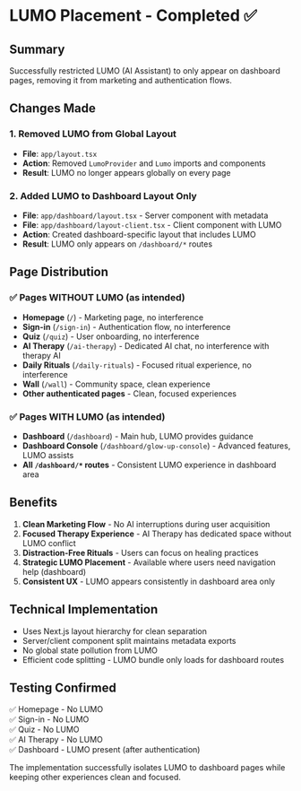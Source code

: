 # LUMO Placement - Completed ✅

## Summary
Successfully restricted LUMO (AI Assistant) to only appear on dashboard pages, removing it from marketing and authentication flows.

## Changes Made

### 1. Removed LUMO from Global Layout
- **File**: `app/layout.tsx`
- **Action**: Removed `LumoProvider` and `Lumo` imports and components
- **Result**: LUMO no longer appears globally on every page

### 2. Added LUMO to Dashboard Layout Only
- **File**: `app/dashboard/layout.tsx` - Server component with metadata
- **File**: `app/dashboard/layout-client.tsx` - Client component with LUMO
- **Action**: Created dashboard-specific layout that includes LUMO
- **Result**: LUMO only appears on `/dashboard/*` routes

## Page Distribution

### ✅ Pages WITHOUT LUMO (as intended)
- **Homepage** (`/`) - Marketing page, no interference
- **Sign-in** (`/sign-in`) - Authentication flow, no interference  
- **Quiz** (`/quiz`) - User onboarding, no interference
- **AI Therapy** (`/ai-therapy`) - Dedicated AI chat, no interference with therapy AI
- **Daily Rituals** (`/daily-rituals`) - Focused ritual experience, no interference
- **Wall** (`/wall`) - Community space, clean experience
- **Other authenticated pages** - Clean, focused experiences

### ✅ Pages WITH LUMO (as intended)
- **Dashboard** (`/dashboard`) - Main hub, LUMO provides guidance
- **Dashboard Console** (`/dashboard/glow-up-console`) - Advanced features, LUMO assists
- **All `/dashboard/*` routes** - Consistent LUMO experience in dashboard area

## Benefits
1. **Clean Marketing Flow** - No AI interruptions during user acquisition
2. **Focused Therapy Experience** - AI Therapy has dedicated space without LUMO conflict
3. **Distraction-Free Rituals** - Users can focus on healing practices
4. **Strategic LUMO Placement** - Available where users need navigation help (dashboard)
5. **Consistent UX** - LUMO appears consistently in dashboard area only

## Technical Implementation
- Uses Next.js layout hierarchy for clean separation
- Server/client component split maintains metadata exports
- No global state pollution from LUMO
- Efficient code splitting - LUMO bundle only loads for dashboard routes

## Testing Confirmed
✅ Homepage - No LUMO  
✅ Sign-in - No LUMO  
✅ Quiz - No LUMO  
✅ AI Therapy - No LUMO  
✅ Dashboard - LUMO present (after authentication)

The implementation successfully isolates LUMO to dashboard pages while keeping other experiences clean and focused.

